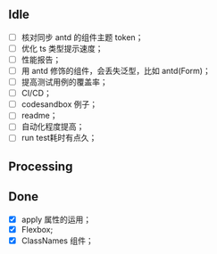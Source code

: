 ## Idle

- [ ] 核对同步 antd 的组件主题 token；
- [ ] 优化 ts 类型提示速度；
- [ ] 性能报告；
- [ ] 用 antd 修饰的组件，会丢失泛型，比如 antd(Form)；
- [ ] 提高测试用例的覆盖率；
- [ ] CI/CD；
- [ ] codesandbox 例子；
- [ ] readme；
- [ ] 自动化程度提高；
- [ ] run test耗时有点久；

## Processing

## Done

- [x] apply 属性的运用；
- [x] Flexbox;
- [x] ClassNames 组件；
